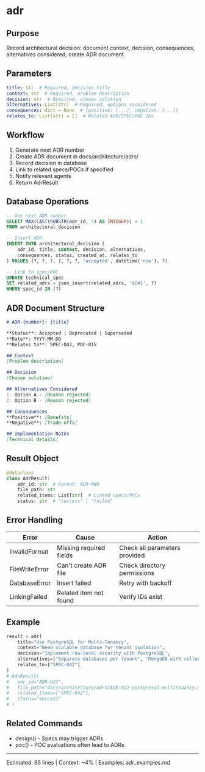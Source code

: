 # adr

## Purpose
Record architectural decision: document context, decision, consequences, alternatives considered, create ADR document.

## Parameters
```yaml
title: str  # Required, decision title
context: str  # Required, problem description
decision: str  # Required, chosen solution
alternatives: List[str]  # Required, options considered
consequences: dict = None  # {positive: [...], negative: [...]}
relates_to: List[str] = []  # Related ADR/SPEC/POC IDs
```

## Workflow
1. Generate next ADR number
2. Create ADR document in docs/architecture/adrs/
3. Record decision in database
4. Link to related specs/POCs if specified
5. Notify relevant agents
6. Return AdrResult

## Database Operations
```sql
-- Get next ADR number
SELECT MAX(CAST(SUBSTR(adr_id, 5) AS INTEGER)) + 1
FROM architectural_decision

-- Insert ADR
INSERT INTO architectural_decision (
    adr_id, title, context, decision, alternatives,
    consequences, status, created_at, relates_to
) VALUES (?, ?, ?, ?, ?, ?, 'accepted', datetime('now'), ?)

-- Link to spec/POC
UPDATE technical_spec
SET related_adrs = json_insert(related_adrs, '$[#]', ?)
WHERE spec_id IN (?)
```

## ADR Document Structure
```markdown
# ADR-{number}: {title}

**Status**: Accepted | Deprecated | Superseded
**Date**: YYYY-MM-DD
**Relates to**: SPEC-042, POC-015

## Context
[Problem description]

## Decision
[Chosen solution]

## Alternatives Considered
1. Option A - [Reason rejected]
2. Option B - [Reason rejected]

## Consequences
**Positive**: [Benefits]
**Negative**: [Trade-offs]

## Implementation Notes
[Technical details]
```

## Result Object
```python
@dataclass
class AdrResult:
    adr_id: str  # Format: ADR-NNN
    file_path: str
    related_items: List[str]  # Linked specs/POCs
    status: str  # "success" | "failed"
```

## Error Handling
| Error | Cause | Action |
|-------|-------|--------|
| InvalidFormat | Missing required fields | Check all parameters provided |
| FileWriteError | Can't create ADR file | Check directory permissions |
| DatabaseError | Insert failed | Retry with backoff |
| LinkingFailed | Related item not found | Verify IDs exist |

## Example
```python
result = adr(
    title="Use PostgreSQL for Multi-Tenancy",
    context="Need scalable database for tenant isolation",
    decision="Implement row-level security with PostgreSQL",
    alternatives=["Separate databases per tenant", "MongoDB with collections"],
    relates_to=["SPEC-042"]
)
# AdrResult(
#   adr_id="ADR-023",
#   file_path="docs/architecture/adrs/ADR-023-postgresql-multitenancy.md",
#   related_items=["SPEC-042"],
#   status="success"
# )
```

## Related Commands
- design() - Specs may trigger ADRs
- poc() - POC evaluations often lead to ADRs

---
Estimated: 65 lines | Context: ~4% | Examples: adr_examples.md
